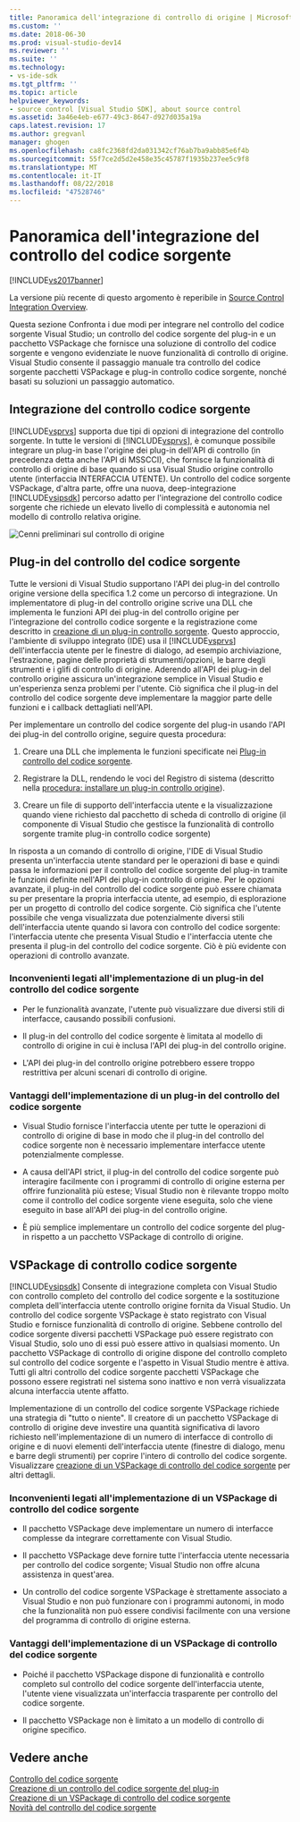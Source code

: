 ```yaml
---
title: Panoramica dell'integrazione di controllo di origine | Microsoft Docs
ms.custom: ''
ms.date: 2018-06-30
ms.prod: visual-studio-dev14
ms.reviewer: ''
ms.suite: ''
ms.technology:
- vs-ide-sdk
ms.tgt_pltfrm: ''
ms.topic: article
helpviewer_keywords:
- source control [Visual Studio SDK], about source control
ms.assetid: 3a46e4eb-e677-49c3-8647-d927d035a19a
caps.latest.revision: 17
ms.author: gregvanl
manager: ghogen
ms.openlocfilehash: ca8fc2368fd2da031342cf76ab7ba9abb85e6f4b
ms.sourcegitcommit: 55f7ce2d5d2e458e35c45787f1935b237ee5c9f8
ms.translationtype: MT
ms.contentlocale: it-IT
ms.lasthandoff: 08/22/2018
ms.locfileid: "47528746"
---
```

# <a name="source-control-integration-overview"></a>Panoramica dell'integrazione del controllo del codice sorgente
[!INCLUDE[vs2017banner](../../includes/vs2017banner.md)]

La versione più recente di questo argomento è reperibile in [Source Control Integration Overview](https://docs.microsoft.com/visualstudio/extensibility/internals/source-control-integration-overview).  
  
Questa sezione Confronta i due modi per integrare nel controllo del codice sorgente Visual Studio; un controllo del codice sorgente del plug-in e un pacchetto VSPackage che fornisce una soluzione di controllo del codice sorgente e vengono evidenziate le nuove funzionalità di controllo di origine. Visual Studio consente il passaggio manuale tra controllo del codice sorgente pacchetti VSPackage e plug-in controllo codice sorgente, nonché basati su soluzioni un passaggio automatico.  
  
## <a name="source-control-integration"></a>Integrazione del controllo codice sorgente  
 [!INCLUDE[vsprvs](../../includes/vsprvs-md.md)] supporta due tipi di opzioni di integrazione del controllo sorgente. In tutte le versioni di [!INCLUDE[vsprvs](../../includes/vsprvs-md.md)], è comunque possibile integrare un plug-in base l'origine dei plug-in dell'API di controllo (in precedenza detta anche l'API di MSSCCI), che fornisce la funzionalità di controllo di origine di base quando si usa Visual Studio origine controllo utente (interfaccia INTERFACCIA UTENTE). Un controllo del codice sorgente VSPackage, d'altra parte, offre una nuova, deep-integrazione [!INCLUDE[vsipsdk](../../includes/vsipsdk-md.md)] percorso adatto per l'integrazione del controllo codice sorgente che richiede un elevato livello di complessità e autonomia nel modello di controllo relativa origine.  
  
 ![Cenni preliminari sul controllo di origine](../../extensibility/internals/media/sourcectnrloverview.gif "SourceCtnrlOverview")  
  
## <a name="source-control-plug-in"></a>Plug-in del controllo del codice sorgente  
 Tutte le versioni di Visual Studio supportano l'API dei plug-in del controllo origine versione della specifica 1.2 come un percorso di integrazione. Un implementatore di plug-in del controllo origine scrive una DLL che implementa le funzioni API dei plug-in del controllo origine per l'integrazione del controllo codice sorgente e la registrazione come descritto in [creazione di un plug-in controllo sorgente](../../extensibility/internals/creating-a-source-control-plug-in.md). Questo approccio, l'ambiente di sviluppo integrato (IDE) usa il [!INCLUDE[vsprvs](../../includes/vsprvs-md.md)] dell'interfaccia utente per le finestre di dialogo, ad esempio archiviazione, l'estrazione, pagine delle proprietà di strumenti/opzioni, le barre degli strumenti e i glifi di controllo di origine. Aderendo all'API dei plug-in del controllo origine assicura un'integrazione semplice in Visual Studio e un'esperienza senza problemi per l'utente. Ciò significa che il plug-in del controllo del codice sorgente deve implementare la maggior parte delle funzioni e i callback dettagliati nell'API.  
  
 Per implementare un controllo del codice sorgente del plug-in usando l'API dei plug-in del controllo origine, seguire questa procedura:  
  
1.  Creare una DLL che implementa le funzioni specificate nei [Plug-in controllo del codice sorgente](../../extensibility/source-control-plug-ins.md).  
  
2.  Registrare la DLL, rendendo le voci del Registro di sistema (descritto nella [procedura: installare un plug-in controllo origine](../../extensibility/internals/how-to-install-a-source-control-plug-in.md)).  
  
3.  Creare un file di supporto dell'interfaccia utente e la visualizzazione quando viene richiesto dal pacchetto di scheda di controllo di origine (il componente di Visual Studio che gestisce la funzionalità di controllo sorgente tramite plug-in controllo codice sorgente)  
  
 In risposta a un comando di controllo di origine, l'IDE di Visual Studio presenta un'interfaccia utente standard per le operazioni di base e quindi passa le informazioni per il controllo del codice sorgente del plug-in tramite le funzioni definite nell'API dei plug-in controllo di origine. Per le opzioni avanzate, il plug-in del controllo del codice sorgente può essere chiamata su per presentare la propria interfaccia utente, ad esempio, di esplorazione per un progetto di controllo del codice sorgente. Ciò significa che l'utente possibile che venga visualizzata due potenzialmente diversi stili dell'interfaccia utente quando si lavora con controllo del codice sorgente: l'interfaccia utente che presenta Visual Studio e l'interfaccia utente che presenta il plug-in del controllo del codice sorgente. Ciò è più evidente con operazioni di controllo avanzate.  
  
### <a name="drawbacks-to-implementing-a-source-control-plug-in"></a>Inconvenienti legati all'implementazione di un plug-in del controllo del codice sorgente  
  
-   Per le funzionalità avanzate, l'utente può visualizzare due diversi stili di interfacce, causando possibili confusioni.  
  
-   Il plug-in del controllo del codice sorgente è limitata al modello di controllo di origine in cui è inclusa l'API dei plug-in del controllo origine.  
  
-   L'API dei plug-in del controllo origine potrebbero essere troppo restrittiva per alcuni scenari di controllo di origine.  
  
### <a name="advantages-to-implementing-a-source-control-plug-in"></a>Vantaggi dell'implementazione di un plug-in del controllo del codice sorgente  
  
-   Visual Studio fornisce l'interfaccia utente per tutte le operazioni di controllo di origine di base in modo che il plug-in del controllo del codice sorgente non è necessario implementare interfacce utente potenzialmente complesse.  
  
-   A causa dell'API strict, il plug-in del controllo del codice sorgente può interagire facilmente con i programmi di controllo di origine esterna per offrire funzionalità più estese; Visual Studio non è rilevante troppo molto come il controllo del codice sorgente viene eseguita, solo che viene eseguito in base all'API dei plug-in del controllo origine.  
  
-   È più semplice implementare un controllo del codice sorgente del plug-in rispetto a un pacchetto VSPackage di controllo di origine.  
  
## <a name="source-control-vspackage"></a>VSPackage di controllo codice sorgente  
 [!INCLUDE[vsipsdk](../../includes/vsipsdk-md.md)] Consente di integrazione completa con Visual Studio con controllo completo del controllo del codice sorgente e la sostituzione completa dell'interfaccia utente controllo origine fornita da Visual Studio. Un controllo del codice sorgente VSPackage è stato registrato con Visual Studio e fornisce funzionalità di controllo di origine. Sebbene controllo del codice sorgente diversi pacchetti VSPackage può essere registrato con Visual Studio, solo uno di essi può essere attivo in qualsiasi momento. Un pacchetto VSPackage di controllo di origine dispone del controllo completo sul controllo del codice sorgente e l'aspetto in Visual Studio mentre è attiva. Tutti gli altri controllo del codice sorgente pacchetti VSPackage che possono essere registrati nel sistema sono inattivo e non verrà visualizzata alcuna interfaccia utente affatto.  
  
 Implementazione di un controllo del codice sorgente VSPackage richiede una strategia di "tutto o niente". Il creatore di un pacchetto VSPackage di controllo di origine deve investire una quantità significativa di lavoro richiesto nell'implementazione di un numero di interfacce di controllo di origine e di nuovi elementi dell'interfaccia utente (finestre di dialogo, menu e barre degli strumenti) per coprire l'intero di controllo del codice sorgente. Visualizzare [creazione di un VSPackage di controllo del codice sorgente](../../extensibility/internals/creating-a-source-control-vspackage.md) per altri dettagli.  
  
### <a name="drawbacks-to-implementing-a-source-control-vspackage"></a>Inconvenienti legati all'implementazione di un VSPackage di controllo del codice sorgente  
  
-   Il pacchetto VSPackage deve implementare un numero di interfacce complesse da integrare correttamente con Visual Studio.  
  
-   Il pacchetto VSPackage deve fornire tutte l'interfaccia utente necessaria per controllo del codice sorgente; Visual Studio non offre alcuna assistenza in quest'area.  
  
-   Un controllo del codice sorgente VSPackage è strettamente associato a Visual Studio e non può funzionare con i programmi autonomi, in modo che la funzionalità non può essere condivisi facilmente con una versione del programma di controllo di origine esterna.  
  
### <a name="advantages-to-implementing-a-source-control-vspackage"></a>Vantaggi dell'implementazione di un VSPackage di controllo del codice sorgente  
  
-   Poiché il pacchetto VSPackage dispone di funzionalità e controllo completo sul controllo del codice sorgente dell'interfaccia utente, l'utente viene visualizzata un'interfaccia trasparente per controllo del codice sorgente.  
  
-   Il pacchetto VSPackage non è limitato a un modello di controllo di origine specifico.  
  
## <a name="see-also"></a>Vedere anche  
 [Controllo del codice sorgente](../../extensibility/internals/source-control.md)   
 [Creazione di un controllo del codice sorgente del plug-in](../../extensibility/internals/creating-a-source-control-plug-in.md)   
 [Creazione di un VSPackage di controllo del codice sorgente](../../extensibility/internals/creating-a-source-control-vspackage.md)   
 [Novità del controllo del codice sorgente](../../extensibility/internals/what-s-new-in-source-control.md)

